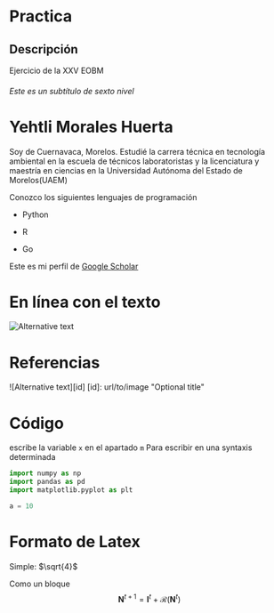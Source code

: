 # Practica

## Descripción
Ejercicio de la XXV EOBM

###### Este es un subtítulo de sexto nivel

Yehtli Morales Huerta
=========
Soy de Cuernavaca, Morelos. Estudié la carrera técnica en tecnología ambiental en la escuela de técnicos laboratoristas y la licenciatura y maestría en ciencias en la Universidad Autónoma del Estado de Morelos(UAEM)

Conozco los siguientes lenguajes de programación
- Python
+ R
* Go

Este es mi perfil de [Google Scholar](https://scholar.google.com/citations?user=gwc8F5AAAAAJ&hl=es)

# En línea con el texto

![Alternative text](/images.jpg "Logo de la EOBM")

# Referencias

![Alternative text][id]
[id]: url/to/image "Optional title"

# Código 

escribe la variable ```x``` en el apartado  ```m```
Para escribir en una syntaxis determinada
```python
import numpy as np
import pandas as pd
import matplotlib.pyplot as plt

a = 10
```

# Formato de Latex
Simple: $\sqrt{4}$

Como un bloque
$$ \mathbold{N}^{t+1} =  \mathbold{I}^t +\mathcal{R}(\mathbold{N}^t)$$
